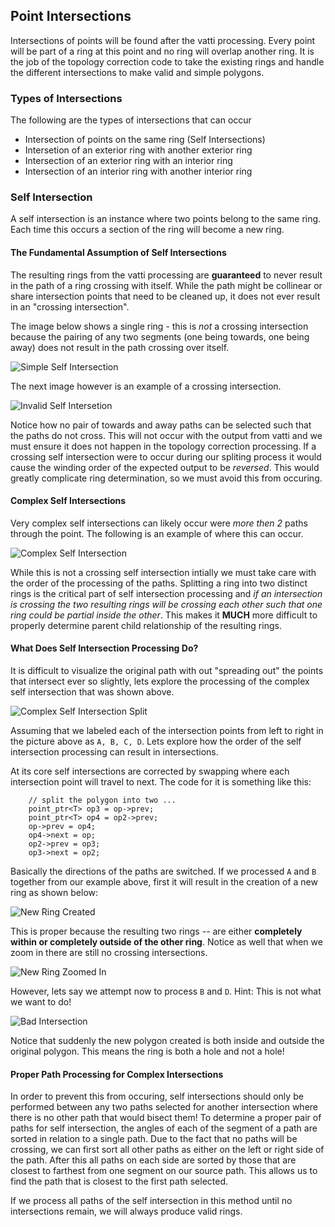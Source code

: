## Point Intersections

Intersections of points will be found after the vatti processing. Every point will be part of a ring at this point and no ring will overlap another ring. It is the job of the topology correction code to take the existing rings and handle the different intersections to make valid and simple polygons.

### Types of Intersections

The following are the types of intersections that can occur

* Intersection of points on the same ring (Self Intersections)
* Intersetion of an exterior ring with another exterior ring
* Intersection of an exterior ring with an interior ring
* Intersection of an interior ring with another interior ring

### Self Intersection

A self intersection is an instance where two points belong to the same ring. Each time this occurs a section of the ring will become a new ring.

#### The Fundamental Assumption of Self Intersections

The resulting rings from the vatti processing are **guaranteed** to never result in the path of a ring crossing with itself. While the path might be collinear or share intersection points that need to be cleaned up, it does not ever result in an "crossing intersection".

The image below shows a single ring - this is *not* a crossing intersection because the pairing of any two segments (one being towards, one being away) does not result in the path crossing over itself.

![Simple Self Intersection](dbd12050-8bc8-11e6-856f-7d19fe7fafb7.png)

The next image however is an example of a crossing intersection. 

![Invalid Self Intersetion](a12f8d6e-8bc9-11e6-9af3-d8ad254280a1.png)

Notice how no pair of towards and away paths can be selected such that the paths do not cross. This will not occur with the output from vatti and we must ensure it does not happen in the topology correction processing. If a crossing self intersection were to occur during our spliting process it would cause the winding order of the expected output to be *reversed*. This would greatly complicate ring determination, so we must avoid this from occuring.

#### Complex Self Intersections

Very complex self intersections can likely occur were *more then 2* paths through the point. The following is an example of where this can occur.

![Complex Self Intersection](80b2849a-8bcb-11e6-970f-271d2b4c6525.png)

While this is not a crossing self intersection intially we must take care with the order of the processing of the paths. Splitting a ring into two distinct rings is the critical part of self intersection processing and *if an intersection is crossing the two resulting rings will be crossing each other such that one ring could be partial inside the other*. This makes it **MUCH** more difficult to properly determine parent child relationship of the resulting rings.

#### What Does Self Intersection Processing Do?

It is difficult to visualize the original path with out "spreading out" the points that intersect ever so slightly, lets explore the processing of the complex self intersection that was shown above.

![Complex Self Intersection Split](dcc99002-8bcb-11e6-9b38-4eace7ca8768.png)

Assuming that we labeled each of the intersection points from left to right in the picture above as `A, B, C, D`. Lets explore how the order of the self intersection processing can result in intersections.

At its core self intersections are corrected by swapping where each intersection point will travel to next. The code for it is something like this:

```
    // split the polygon into two ...
    point_ptr<T> op3 = op->prev;
    point_ptr<T> op4 = op2->prev;
    op->prev = op4;
    op4->next = op;
    op2->prev = op3;
    op3->next = op2;
```

Basically the directions of the paths are switched. If we processed `A` and `B` together from our example above, first it will result in the creation of a new ring as shown below:

![New Ring Created](3bf31214-8bcd-11e6-9dae-90555aa500bf.png)

This is proper because the resulting two rings -- are either **completely within or completely outside of the other ring**. Notice as well that when we zoom in there are still no crossing intersections.

![New Ring Zoomed In](9dd27fdc-8bce-11e6-921a-a5415c9fddff.png)

However, lets say we attempt now to process `B` and `D`. Hint: This is not what we want to do!

![Bad Intersection](7d64b494-8bcf-11e6-840d-5d38003326c0.png)

Notice that suddenly the new polygon created is both inside and outside the original polygon. This means the ring is both a hole and not a hole!

#### Proper Path Processing for Complex Intersections

In order to prevent this from occuring, self intersections should only be performed between any two paths selected for another intersection where there is no other path that would bisect them! To determine a proper pair of paths for self intersection, the angles of each of the segment of a path are sorted in relation to a single path. Due to the fact that no paths will be crossing, we can first sort all other paths as either on the left or right side of the path. After this all paths on each side are sorted by those that are closest to farthest from one segment on our source path. This allows us to find the path that is closest to the first path selected.

If we process all paths of the self intersection in this method until no intersections remain, we will always produce valid rings.
